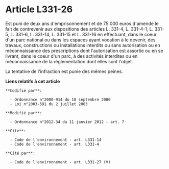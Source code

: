 # Article L331-26

Est puni de deux ans d'emprisonnement et de 75 000 euros d'amende le fait de contrevenir aux dispositions des articles L.
331-4, L. 331-4-1, L. 331-5, L. 331-6, L. 331-14, L. 331-15 et L. 331-16 en effectuant, dans le coeur d'un parc national ou
dans les espaces ayant vocation à le devenir, des travaux, constructions ou installations interdits ou sans autorisation ou
en méconnaissance des prescriptions dont l'autorisation est assortie ou en se livrant, dans le coeur d'un parc, à des
activités interdites ou en méconnaissance de la réglementation dont elles sont l'objet. 

La tentative de l'infraction est punie des mêmes peines.

**Liens relatifs à cet article**

	**Codifié par**:

	  - Ordonnance n°2000-914 du 18 septembre 2000
	  - Loi n°2003-591 du 2 juillet 2003

	**Modifié par**:

	  - Ordonnance n°2012-34 du 11 janvier 2012 - art. 7

	**Cite**:

	  - Code de l'environnement - art. L331-14
	  - Code de l'environnement - art. L331-4

	**Cité par**:

	  - Code de l'environnement - art. L331-27 (V)
